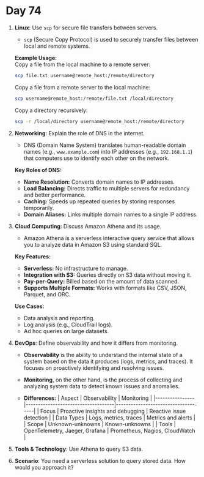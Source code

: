 # Day 74


1. **Linux**: Use `scp` for secure file transfers between servers.
   - `scp` (Secure Copy Protocol) is used to securely transfer files between local and remote systems.  

   **Example Usage:**  
   Copy a file from the local machine to a remote server:  
   ```bash
   scp file.txt username@remote_host:/remote/directory
   ```  

   Copy a file from a remote server to the local machine:  
   ```bash
   scp username@remote_host:/remote/file.txt /local/directory
   ```  

   Copy a directory recursively:  
   ```bash
   scp -r /local/directory username@remote_host:/remote/directory
   ```  


2. **Networking**: Explain the role of DNS in the internet.
   - DNS (Domain Name System) translates human-readable domain names (e.g., `www.example.com`) into IP addresses (e.g., `192.168.1.1`) that computers use to identify each other on the network.  

   **Key Roles of DNS:**
   - **Name Resolution:** Converts domain names to IP addresses.
   - **Load Balancing:** Directs traffic to multiple servers for redundancy and better performance.
   - **Caching:** Speeds up repeated queries by storing responses temporarily.
   - **Domain Aliases:** Links multiple domain names to a single IP address.


3. **Cloud Computing**: Discuss Amazon Athena and its usage.
   - Amazon Athena is a serverless interactive query service that allows you to analyze data in Amazon S3 using standard SQL.  

   **Key Features:**
   - **Serverless:** No infrastructure to manage.
   - **Integration with S3:** Queries directly on S3 data without moving it.
   - **Pay-per-Query:** Billed based on the amount of data scanned.
   - **Supports Multiple Formats:** Works with formats like CSV, JSON, Parquet, and ORC.

   **Use Cases:**
   - Data analysis and reporting.
   - Log analysis (e.g., CloudTrail logs).
   - Ad hoc queries on large datasets.


4. **DevOps**: Define observability and how it differs from monitoring.
   - **Observability** is the ability to understand the internal state of a system based on the data it produces (logs, metrics, and traces). It focuses on proactively identifying and resolving issues.  

   - **Monitoring**, on the other hand, is the process of collecting and analyzing system data to detect known issues and anomalies.  

   - **Differences:**
     | Aspect         | Observability                      | Monitoring                          |
     |----------------|------------------------------------|-------------------------------------|
     | Focus          | Proactive insights and debugging  | Reactive issue detection           |
     | Data Types     | Logs, metrics, traces             | Metrics and alerts                 |
     | Scope          | Unknown-unknowns                  | Known-unknowns                     |
     | Tools          | OpenTelemetry, Jaeger, Grafana    | Prometheus, Nagios, CloudWatch     |


5. **Tools & Technology**: Use Athena to query S3 data.

6. **Scenario**: You need a serverless solution to query stored data. How would you approach it?


